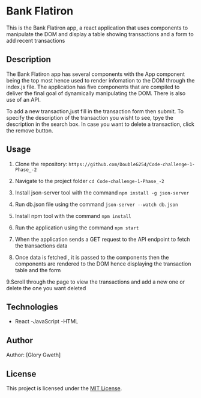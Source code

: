 # Bank Flatiron 
This is the Bank Flatiron app, a react application that uses components to manipulate the DOM and display a table showing transactions and a form to add recent transactions

## Description
The Bank Flatiron app has several components with the App component being the top most hence used to render infomation to the DOM through the index.js file.
The application has five components that are compiled to deliver the final goal of dynamically manipulating the DOM.
There is also use of an API.

To add a new transaction,just fill in the transaction form then submit.
To specify the description of the transaction you wisht to see, tpye the description in the search box.
In case you want to delete a transaction, click the remove button.

## Usage

1. Clone the repository:
`https://github.com/DoubleG254/Code-challenge-1-Phase_-2`

2. Navigate to the project folder
`cd Code-challenge-1-Phase_-2`

3. Install json-server tool with the command
`npm install -g json-server`

4. Run db.json file using the command
`json-server --watch db.json`

5. Install npm tool with the command
`npm install`

6. Run the application using the command
`npm start`

7. When the application sends a GET request to the API endpoint to fetch the transactions data

8. Once data is fetched , it is passed to the components then the components are rendered to the DOM hence displaying the transaction table and the form

9.Scroll through the page to view the transactions and add a new one or delete the one you want deleted


## Technologies

- React
-JavaScript
-HTML

## Author

Author: [Glory Gweth]

## License

This project is licensed under the [MIT License](LICENSE).
